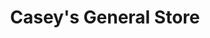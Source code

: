 ---
title: "Casey's General Store"
url: /lincoln/caseys-general-store-north-cotner-boulevard/
shop: convenience
---